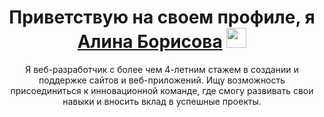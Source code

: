 <h1 align="center">Приветствую на своем профиле, я <a href="" target="_blank">Алина Борисова</a> 
  <img src="https://github.com/blackcater/blackcater/raw/main/images/Hi.gif" height="32"/>
</h1>
<p align="center" style="border-bottom: 4 solid #000">Я веб-разработчик с более чем 4-летним стажем в создании и поддержке сайтов и веб-приложений. Ищу возможность присоединиться к инновационной команде, где смогу развивать свои навыки и вносить вклад в успешные проекты.</p>

